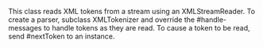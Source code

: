 This class reads XML tokens from a stream using an XMLStreamReader. To create a parser, subclass XMLTokenizer and override the #handle- messages to handle tokens as they are read. To cause a token to be read, send #nextToken to an instance.